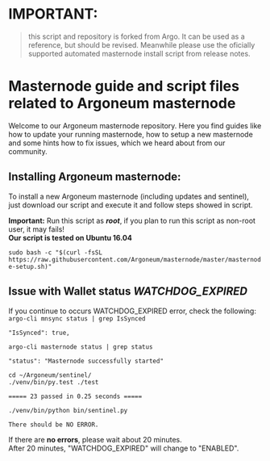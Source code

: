 # IMPORTANT:
> this script and repository is forked from Argo. It can be used as a reference, but should be revised. Meanwhile please use the oficially supported automated masternode install script from release notes.



# Masternode guide and script files related to Argoneum masternode

Welcome to our Argoneum masternode repository. Here you find guides like how to update your running masternode, how to setup a new masternode and some hints how to fix issues, which we heard about from our community.

## Installing Argoneum masternode:

To install a new Argoneum masternode (including updates and sentinel), just download our script and execute it and follow steps showed in script.

**Important:** Run this script as **_root_**, if you plan to run this script as non-root user, it may fails!\
**Our script is tested on Ubuntu 16.04**

`sudo bash -c "$(curl -fsSL https://raw.githubusercontent.com/Argoneum/masternode/master/masternode-setup.sh)"`

## Issue with Wallet status **_WATCHDOG_EXPIRED_**

If you continue to occurs WATCHDOG_EXPIRED error, check the following:  
`argo-cli mnsync status | grep IsSynced`
  
    "IsSynced": true,
  
`argo-cli masternode status | grep status`
  
    "status": "Masternode successfully started"
  
`cd ~/Argoneum/sentinel/` \
`./venv/bin/py.test ./test`
  
    ===== 23 passed in 0.25 seconds =====
  
`./venv/bin/python bin/sentinel.py`
  
    There should be NO ERROR.
  
  
If there are **no errors**, please wait about 20 minutes.  
After 20 minutes, "WATCHDOG_EXPIRED" will change to "ENABLED". 
